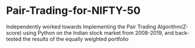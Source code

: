 # Pair-Trading-for-NIFTY-50

Independently worked towards Implementing the Pair Trading Algorithm(Z-score) using Python on the Indian stock market from 2008-2019, and back-tested the results of the equally weighted portfolio
